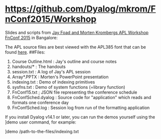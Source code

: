 https://github.com/Dyalog/mkrom/FnConf2015/Workshop
==================================================

Slides and scripts from [Jay Foad and Morten Krombergs APL Workshop FnConf 2015](http://confengine.com/functional-conf-2015/proposal/1155/array-oriented-functional-programming-with-dyalog) in Bangalore:

The APL source files are best viewed with the APL385 font that can be found [here](http://www.dyalog.com/apl-font-keyboard.htm).
##Files:
1. Course Outline.html  : Jay's outline and course notes
2. handouts/*           : The handouts
3. session.txt          : A log of Jay's APL session
4. Array*.PPTX          : Morten's PowerPoint presentation 
5. indexing.txt         : Demo of indexing primitives
6. sysfns.txt           : Demo of system functions (=library function)
7. FnConf15.txt         ; JSON file representing the conference schedule
8. FnConfSched.dyalog   : Source code for "application" which reads and formats one conference day
9. FnConfSched.log      : Session log from run of the formatting application

If you install Dyalog v14.1 or later, you can run the demos yourself using the ]demo user command, for example:

]demo /path-to-the-files/indexing.txt

